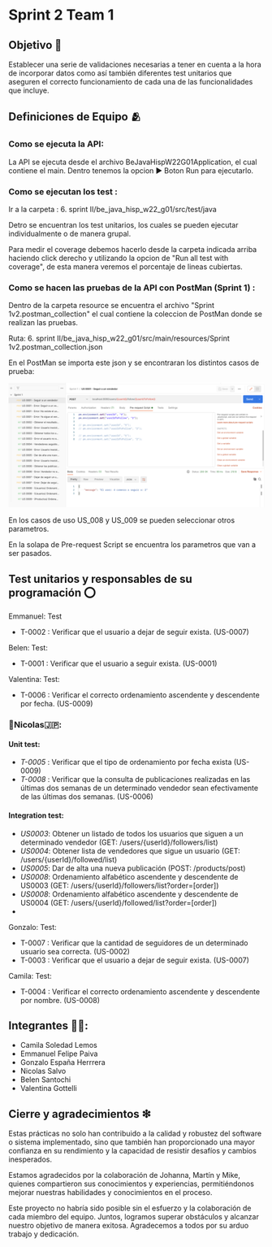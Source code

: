 
# Sprint 2 Team 1






## Objetivo 🎯

Establecer una serie de validaciones necesarias a tener en cuenta a la hora de incorporar datos como así también diferentes test unitarios que aseguren el correcto funcionamiento de cada una de las funcionalidades que incluye.
## Definiciones de Equipo 🫂

### Como se ejecuta la API:
La API se ejecuta desde el archivo BeJavaHispW22G01Application, el cual contiene el main. Dentro tenemos la opcion ▶ Boton Run para ejecutarlo.

### Como se ejecutan los test :
 Ir a la carpeta : 6. sprint II/be_java_hisp_w22_g01/src/test/java

 Detro se encuentran los test unitarios, los cuales se pueden ejecutar individualmente o de manera grupal.

 Para medir el coverage debemos hacerlo desde la carpeta indicada arriba haciendo click derecho y utilizando la opcion de "Run all test with coverage", de esta manera veremos el porcentaje de lineas cubiertas.
 

### Como se hacen las pruebas de la API con PostMan (Sprint 1) :

Dentro de la carpeta resource se encuentra el archivo "Sprint 1v2.postman_collection" el cual contiene la coleccion de PostMan donde se realizan las pruebas.

Ruta: 6. sprint II/be_java_hisp_w22_g01/src/main/resources/Sprint 1v2.postman_collection.json

En el PostMan se importa este json y se encontraran los distintos casos de prueba:

![Foto](https://github.com/extjotabell/wave22-practicas/blob/santochi_belen/4.%20sprint%20I/be_java_hisp_w22_g01/src/main/resources/postman.png)

En los casos de uso US_008 y US_009 se pueden seleccionar otros parametros.

En la solapa de Pre-request Script se encuentra los parametros que van a ser pasados.






## Test unitarios y responsables de su programación ⭕️

Emmanuel:
Test 
- T-0002 : Verificar que el usuario a dejar de seguir exista. (US-0007)

Belen:
Test:
- T-0001 : Verificar que el usuario a seguir exista. (US-0001)

Valentina:
Test:
- T-0006 : Verificar el correcto ordenamiento ascendente y descendente por fecha. (US-0009)

### 🎻Nicolas🇯🇵:
#### Unit test:
- _T-0005_ : Verificar que el tipo de ordenamiento por fecha exista (US-0009)
- _T-0008_ : Verificar que la consulta de publicaciones realizadas en las últimas dos semanas de un determinado vendedor sean efectivamente de las últimas dos semanas. (US-0006)
#### Integration test:
- _US0003_: Obtener un listado de todos los usuarios que siguen a un determinado vendedor (GET: /users/{userId}/followers/list)
- _US0004_: Obtener lista de vendedores que sigue un usuario (GET: /users/{userId}/followed/list)
- _US0005_: Dar de alta una nueva publicación (POST: /products/post)
- _US0008_: Ordenamiento alfabético ascendente y descendente de US0003 (GET: /users/{userId}/followers/list?order=[order])
- _US0008_: Ordenamiento alfabético ascendente y descendente de US0004 (GET: /users/{userId}/followed/list?order=[order])
- 
Gonzalo:
Test:
- T-0007 : Verificar que la cantidad de seguidores de un determinado usuario sea correcta. (US-0002)
- T-0003 : Verificar que el usuario a dejar de seguir exista. (US-0007)

Camila:
Test:
- T-0004 : Verificar el correcto ordenamiento ascendente y descendente por nombre. (US-0008)


## Integrantes 🤼‍♀️:


- Camila Soledad Lemos
- Emmanuel Felipe Paiva
- Gonzalo España Herrrera
- Nicolas Salvo
- Belen Santochi
- Valentina Gottelli
## Cierre y agradecimientos ❇

Estas prácticas no solo han contribuido a la calidad y robustez del software o sistema implementado, sino que también han proporcionado una mayor confianza en su rendimiento y la capacidad de resistir desafíos y cambios inesperados. 

Estamos agradecidos por la colaboración de Johanna, Martín y Mike, quienes compartieron sus conocimientos y experiencias, permitiéndonos mejorar nuestras habilidades y conocimientos en el proceso.

Este proyecto no habría sido posible sin el esfuerzo y la colaboración de cada miembro del equipo. Juntos, logramos superar obstáculos y alcanzar nuestro objetivo de manera exitosa. Agradecemos a todos por su arduo trabajo y dedicación.